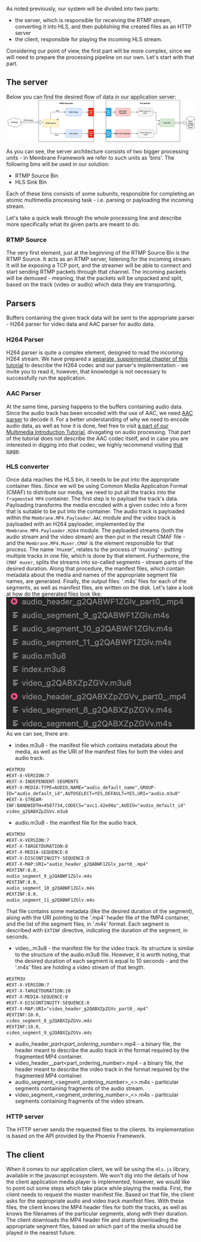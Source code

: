 As noted previously, our system will be divided into two parts:
* the server, which is responsible for receiving the RTMP stream, converting it into HLS, and then publishing the created files as an HTTP server
* the client, responsible for playing the incoming HLS stream.

Considering our point of view, the first part will be more complex, since we will need to prepare the processing pipeline on our own. Let's start with that part.

## The server

Below you can find the desired flow of data in our application server:
![Pipeline scheme](assets/RTMP_to_HLS_pipeline.drawio.png)
 
As you can see, the server architecture consists of two bigger processing units - in Membrane Framework we refer to such units as 'bins'.
The following bins will be used in our solution:
* RTMP Source Bin
* HLS Sink Bin

Each of these bins consists of some subunits, responsible for completing an atomic multimedia processing task - i.e. parsing or payloading the incoming stream.

Let's take a quick walk through the whole processing line and describe more specifically what its given parts are meant to do.

### RTMP Source

The very first element, just at the beginning of the RTMP Source Bin is the RTMP Source. It acts as an RTMP server, listening for the incoming stream. It will be exposing a TCP port, and the streamer will be able to connect and start sending RTMP packets through that channel.
The incoming packets will be demuxed - meaning, that the packets will be unpacked and split, based on the track (video or audio) which data they are transporting. 

## Parsers

Buffers containing the given track data will be sent to the appropriate parser - H264 parser for video data and AAC parser for audio data.

### H264 Parser

H264 parser is quite a complex element, designed to read the incoming H264 stream. We have prepared a [separate, supplemental chapter of this tutorial](H264_codec.md) to describe the H264 codec and our parser's implementation - we invite you to read it, however, that knowledge is not necessary to successfully run the application.

### AAC Parser

At the same time, parsing happens to the buffers containing audio data. Since the audio track has been encoded with the use of AAC, we need [AAC parser](https://github.com/membraneframework/membrane_aac_plugin) to decode it.
For a better understanding of why we need to encode audio data, as well as how it is done, feel free to visit [a part of our Multimedia Introduction Tutorial](), divagating on audio processing.
That part of the tutorial does not describe the AAC codec itself, and in case you are interested in digging into that codec, we highly recommend visiting [that page](https://wiki.multimedia.cx/index.php/Understanding_AAC).

### HLS converter

Once data reaches the HLS bin, it needs to be put into the appropriate container files. Since we will be using Common Media Application Format (CMAF) to distribute our media, we need to put all the tracks into the `fragmented MP4` container. The first step is to payload the track's data. Payloading transforms the media encoded with a given codec into a form that is suitable to be put into the container. 
The audio track is payloaded within the `Membrane.MP4.Payloader.AAC` module and the video track is payloaded with an H264 payloader, implemented by the `Membrane.MP4.Payloader.H264` module.
The payloaded streams (both the audio stream and the video stream) are then put in the result CMAF file - and the `Membrane.MP4.Muxer.CMAF` is the element responsible for that process. The name 'muxer', relates to the process
of 'muxing' - putting multiple tracks in one file, which is done by that element. Furthermore, the `CMAF muxer`, splits the streams into so-called segments - stream parts of the desired duration. Along that procedure, the manifest files, which contain metadata about the media and names of the appropriate segment file names, are generated. 
Finally, the output files: '.m4s' files for each of the segments, as well as manifest files, are written on the disk.
Let's take a look at how do the generated files look like:
![Pipeline scheme](assets/output_files_structure.png)
As we can see, there are:
* index.m3u8 - the manifest file which contains metadata about the media, as well as the URI of the manifest files for both the video and audio track.

 ```
 #EXTM3U
 #EXT-X-VERSION:7
 #EXT-X-INDEPENDENT-SEGMENTS
 #EXT-X-MEDIA:TYPE=AUDIO,NAME="audio_default_name",GROUP-ID="audio_default_id",AUTOSELECT=YES,DEFAULT=YES,URI="audio.m3u8"
 #EXT-X-STREAM-INF:BANDWIDTH=4507734,CODECS="avc1.42e00a",AUDIO="audio_default_id"
 video_g2QABXZpZGVv.m3u8
 ```
* audio.m3u8 - the manifest file for the audio track.
 ```
 #EXTM3U
 #EXT-X-VERSION:7
 #EXT-X-TARGETDURATION:8
 #EXT-X-MEDIA-SEQUENCE:0
 #EXT-X-DISCONTINUITY-SEQUENCE:0
 #EXT-X-MAP:URI="audio_header_g2QABWF1ZGlv_part0_.mp4"
 #EXTINF:8.0,
 audio_segment_9_g2QABWF1ZGlv.m4s
 #EXTINF:8.0,
 audio_segment_10_g2QABWF1ZGlv.m4s
 #EXTINF:8.0,
 audio_segment_11_g2QABWF1ZGlv.m4s
 ```

That file contains some metadata (like the desired duration of the segment), along with the URI pointing to the '.mp4' header file of the fMP4 container, and the list of the segment files, in '.m4s' format.
Each segment is described with `EXTINF` directive, indicating the duration of the segment, in seconds.

* video_<identifier>.m3u8 - the manifest file for the video track. Its structure is similar to the structure of the audio.m3u8 file. However, it is worth noting, that the desired duration of each segment is equal to 10 seconds - and the '.m4s' files are holding a video stream of that length.
 ```
 #EXTM3U
 #EXT-X-VERSION:7
 #EXT-X-TARGETDURATION:10
 #EXT-X-MEDIA-SEQUENCE:0
 #EXT-X-DISCONTINUITY-SEQUENCE:0
 #EXT-X-MAP:URI="video_header_g2QABXZpZGVv_part0_.mp4"
 #EXTINF:10.0,
 video_segment_8_g2QABXZpZGVv.m4s
 #EXTINF:10.0,
 video_segment_9_g2QABXZpZGVv.m4s
 ```

* audio_header_<identifier>_part<part_ordering_number>_.mp4 - a binary file, the header meant to describe the audio track in the format required by the fragmented MP4 container.
* video_header_<identifier>_part<part_ordering_number>.mp4 - a binary file, the header meant to describe the video track in the format required by the fragmented MP4 container.
* audio_segment_<segment_ordering_number>_<>.m4s - particular segments containing fragments of the audio stream.
* video_segment_<segment_ordering_number>_<>.m4s - particular segments containing fragments of the video stream.

### HTTP server

The HTTP server sends the requested files to the clients. Its implementation is based on the API provided by the Phoenix Framework. 

## The client

When it comes to our application client, we will be using the `Hls.js` library, available in the javascript ecosystem.
We won't dig into the details of how the client application media player is implemented, however, we would like to point out some steps which take place while playing the media.
First, the client needs to request the master manifest file. Based on that file, the client asks for the appropriate audio and video track manifest files.
With these files, the client knows the MP4 header files for both the tracks, as well as knows the filenames of the particular segments, along with their duration. The client downloads the MP4 header file and starts downloading the appropriate segment files, based on which part of the media should be played in the nearest future.